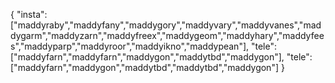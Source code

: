 { "insta": ["maddyraby","maddyfany","maddygory","maddyvary","maddyvanes","maddygarm","maddyzarn","maddyfreex","maddygeom","maddyhary","maddyfees","maddyparp","maddyroor","maddyikno","maddypean"], "tele": ["maddyfarn","maddyfarn","maddygon","maddytbd","maddygon"], "tele": ["maddyfarn","maddygon","maddytbd","maddytbd","maddygon"] }

